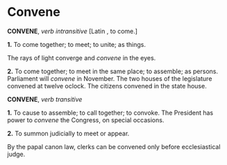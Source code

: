 # Convene

**CONVENE**, _verb intransitive_ \[Latin , to come.\]

**1.** To come together; to meet; to unite; as things.

The rays of light converge and _convene_ in the eyes.

**2.** To come together; to meet in the same place; to assemble; as persons. Parliament will _convene_ in November. The two houses of the legislature convened at twelve oclock. The citizens convened in the state house.

**CONVENE**, _verb transitive_

**1.** To cause to assemble; to call together; to convoke. The President has power to _convene_ the Congress, on special occasions.

**2.** To summon judicially to meet or appear.

By the papal canon law, clerks can be convened only before ecclesiastical judge.